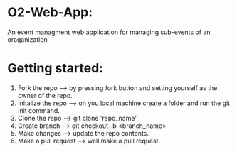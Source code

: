 # O2-Web-App:
An event managment web application for managing sub-events of an oraganization

# Getting started:

1) Fork the repo --> by pressing fork button and setting yourself as the owner of the repo.
2) Initalize the repo --> on you local machine create a folder and run the git init command.
3) Clone the repo --> git clone 'repo_name'
4) Create branch --> git checkout -b <branch_name>
5) Make changes --> update the repo contents.
6) Make a pull request --> well make a pull request.
